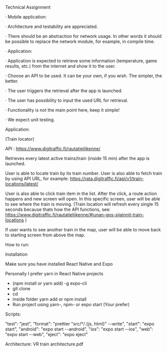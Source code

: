 Technical Assignment

· Mobile application:

· Architecture and testability are appreciated.

· There should be an abstraction for network usage. In other words it should be possible to replace the network module, for example, in compile time.

· Application:

· Application is expected to retrieve some information (temperature, game results, etc.) from the internet and show it to the user.

· Choose an API to be used. It can be your own, if you wish. The simpler, the better.

· The user triggers the retrieval after the app is launched.

· The user has possibility to input the used URL for retrieval.

· Functionality is not the main point here, keep it simple!

· We expect unit testing.

Application:

(Train locator)

API : https://www.digitraffic.fi/rautatieliikenne/

Retrieves every latest active trains/train (inside 15 min) after the app is launched.

User is able to locate train by its train number. User is also able to fetch train by using
API URL, for example: https://rata.digitraffic.fi/api/v1/train-locations/latest/<Train number>

User is also able to click train item in the list. After the click, a route action happens and new screen will open. In this specific screen, user will be able to see where the train is moving. 
(Train location will refresh every single 15 seconds because thats how the API functions, see: https://www.digitraffic.fi/rautatieliikenne/#junan-gps-sijainnit-train-locations )

If user wants to see another train in the map, user will be able to move back to starting screen from above the map.

How to run:

Installation

Make sure you have installed React Native and Expo

Personally I prefer yarn in React Native projects

- (npm install or yarn add) -g expo-cli
- git clone <Folder destination>
- cd <Project name>
- inside folder yarn add or npm install
- Run project using yarn-, npm- or expo start (Your prefer)

Scripts:

"test": "jest",
"format": "prettier \"src/\*_/_.{js, html}\" --write",
"start": "expo start",
"android": "expo start --android",
"ios": "expo start --ios",
"web": "expo start --web",
"eject": "expo eject"

Architecture: VR train architecture.pdf

